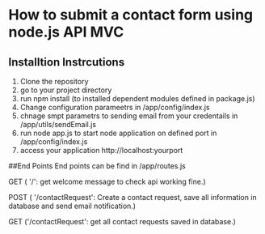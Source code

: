 # How to submit a contact form using node.js API MVC

## Installtion Instrcutions
 1. Clone the repository
 2. go to your project directory
 3. run npm install (to installed dependent modules defined in package.js)
 4. Change configuration parameetrs in /app/config/index.js
 5. chnage smpt parametrs to sending email from your credentails in /app/utils/sendEmail.js
 6. run node app.js to start node application on defined port in /app/config/index.js
 7. access your application http://localhost:yourport
 
 ##End Points
 End points can be find in /app/routes.js
 

  GET  ( '/': get welcome message to check api working fine.)

  POST ( '/contactRequest':  Create a contact request, save all information in database and send email notification.)

  GET   ('/contactRequest': get all contact requests saved in database.)
